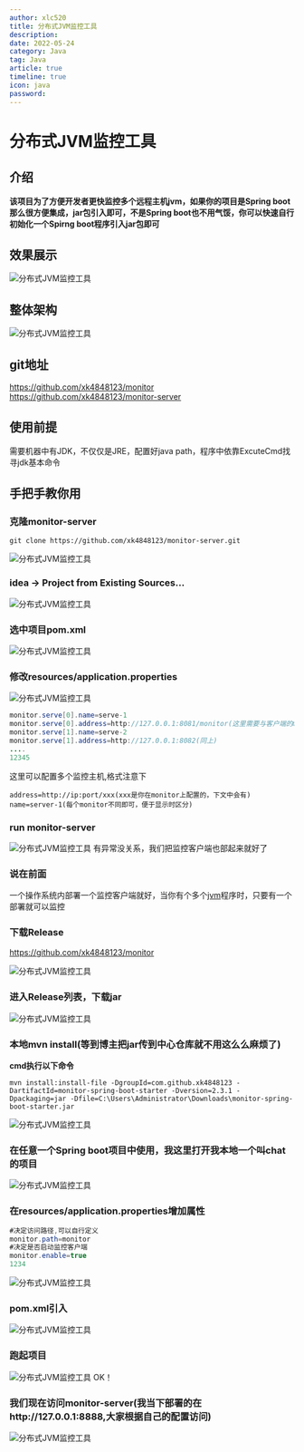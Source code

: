 ```yaml
---
author: xlc520
title: 分布式JVM监控工具
description: 
date: 2022-05-24
category: Java
tag: Java
article: true
timeline: true
icon: java
password: 
---
```


# 分布式JVM监控工具

## 介绍

**该项目为了方便开发者更快监控多个远程主机jvm，如果你的项目是Spring boot那么很方便集成，jar包引入即可，不是Spring boot也不用气馁，你可以快速自行初始化一个Spirng boot程序引入jar包即可**

## 效果展示

![分布式JVM监控工具](http://alist.ciberviler.top/d/ecloud180/images/blogImage/t_70-16533795511054.png)

## 整体架构

![分布式JVM监控工具](http://alist.ciberviler.top/d/ecloud180/images/blogImage/t_70-16533795511055.png)

## git地址

https://github.com/xk4848123/monitor
https://github.com/xk4848123/monitor-server

## 使用前提

需要机器中有JDK，不仅仅是JRE，配置好java path，程序中依靠ExcuteCmd找寻jdk基本命令

## 手把手教你用

### 克隆monitor-server

```shell
git clone https://github.com/xk4848123/monitor-server.git
```



![分布式JVM监控工具](http://alist.ciberviler.top/d/ecloud180/images/blogImage/t_70-16533795511051.png)

### idea -> Project from Existing Sources…

![分布式JVM监控工具](http://alist.ciberviler.top/d/ecloud180/images/blogImage/t_70-16533795511052.png)

### 选中项目pom.xml

![分布式JVM监控工具](http://alist.ciberviler.top/d/ecloud180/images/blogImage/t_70-16533795511053.png)

### 修改resources/application.properties

![分布式JVM监控工具](http://alist.ciberviler.top/d/ecloud180/images/blogImage/t_70-16533795511064.png)

```java
monitor.serve[0].name=serve-1
monitor.serve[0].address=http://127.0.0.1:8081/monitor(这里需要与客户端的monitor.path对应)
monitor.serve[1].name=serve-2
monitor.serve[1].address=http://127.0.0.1:8082(同上)
....
12345
```

这里可以配置多个监控主机,格式注意下

```
address=http://ip:port/xxx(xxx是你在monitor上配置的，下文中会有)
name=server-1(每个monitor不同即可，便于显示时区分)
```

### run monitor-server

![分布式JVM监控工具](http://alist.ciberviler.top/d/ecloud180/images/blogImage/t_70-16533795511065.png)
有异常没关系，我们把监控客户端也部起来就好了

### 说在前面

一个操作系统内部署一个监控客户端就好，当你有个多个[jvm](https://so.csdn.net/so/search?q=jvm&spm=1001.2101.3001.7020)程序时，只要有一个部署就可以监控

### 下载Release

https://github.com/xk4848123/monitor

![分布式JVM监控工具](http://alist.ciberviler.top/d/ecloud180/images/blogImage/t_70-16533795511066.png)

### 进入Release列表，下载jar

![分布式JVM监控工具](http://alist.ciberviler.top/d/ecloud180/images/blogImage/t_70-16533795511067.png)

### 本地mvn install(等到博主把jar传到中心仓库就不用这么么麻烦了)

**cmd执行以下命令**

```shell
mvn install:install-file -DgroupId=com.github.xk4848123 -DartifactId=monitor-spring-boot-starter -Dversion=2.3.1 -Dpackaging=jar -Dfile=C:\Users\Administrator\Downloads\monitor-spring-boot-starter.jar
```

![分布式JVM监控工具](http://alist.ciberviler.top/d/ecloud180/images/blogImage/t_70-16533795511068.png)

### 在任意一个Spring boot项目中使用，我这里打开我本地一个叫chat的项目

![分布式JVM监控工具](http://alist.ciberviler.top/d/ecloud180/images/blogImage/t_70-16533795511069.png)

### 在resources/application.properties增加属性

```java
#决定访问路径,可以自行定义
monitor.path=monitor
#决定是否启动监控客户端
monitor.enable=true
1234
```

![分布式JVM监控工具](http://alist.ciberviler.top/d/ecloud180/images/blogImage/t_70-165337955110610.png)

### pom.xml引入

![分布式JVM监控工具](http://alist.ciberviler.top/d/ecloud180/images/blogImage/t_70-165337955110611.png)

### 跑起项目

![分布式JVM监控工具](http://alist.ciberviler.top/d/ecloud180/images/blogImage/t_70-165337955110612.png)
OK！

### 我们现在访问monitor-server(我当下部署的在http://127.0.0.1:8888,大家根据自己的配置访问)

![分布式JVM监控工具](http://alist.ciberviler.top/d/ecloud180/images/blogImage/t_70-165337955110613.png)